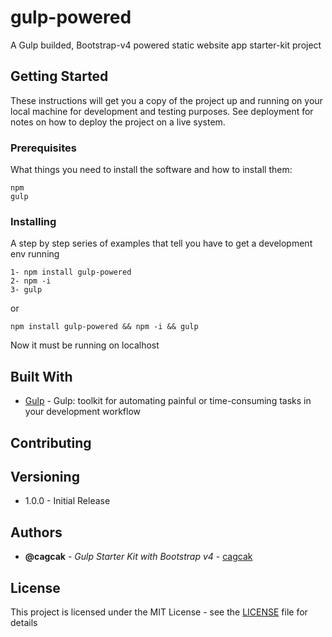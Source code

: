 # gulp-powered

A Gulp builded, Bootstrap-v4 powered static website app starter-kit project

## Getting Started

These instructions will get you a copy of the project up and running on your local machine for development and testing purposes. See deployment for notes on how to deploy the project on a live system.

### Prerequisites

What things you need to install the software and how to install them:

```
npm
gulp
```

### Installing

A step by step series of examples that tell you have to get a development env running


```
1- npm install gulp-powered
2- npm -i
3- gulp
```

or

```
npm install gulp-powered && npm -i && gulp
```

Now it must be running on localhost

## Built With

* [Gulp](https://gulpjs.com) - Gulp: toolkit for automating painful or time-consuming tasks in your development workflow

## Contributing



## Versioning
* 1.0.0 - Initial Release

## Authors

* **@cagcak** - *Gulp Starter Kit with Bootstrap v4* - [cagcak](https://github.com/cagcak)


## License

This project is licensed under the MIT License - see the [LICENSE](https://github.com/cagcak/gulp-powered/blob/master/LICENSE) file for details

